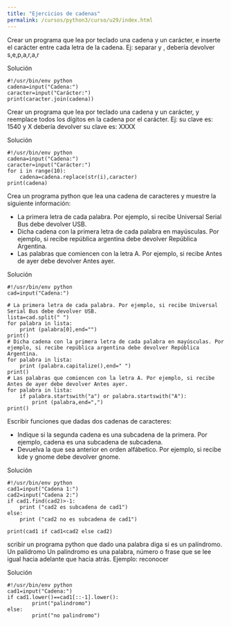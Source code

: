 ```yaml
---
title: "Ejercicios de cadenas"
permalink: /cursos/python3/curso/u29/index.html
---
```


Crear un programa que lea por teclado una cadena y un carácter, e inserte el carácter entre cada letra de la cadena. Ej: separar y , debería devolver s,e,p,a,r,a,r

Solución

	#!/usr/bin/env python
	cadena=input("Cadena:")
	caracter=input("Carácter:")
	print(caracter.join(cadena))

Crear un programa que lea por teclado una cadena y un carácter, y reemplace todos los dígitos en la cadena por el carácter. Ej: su clave es: 1540 y X debería devolver su clave es: XXXX

Solución

	#!/usr/bin/env python
	cadena=input("Cadena:")
	caracter=input("Carácter:")
	for i in range(10):
		cadena=cadena.replace(str(i),caracter)
	print(cadena)

Crea un programa python que lea una cadena de caracteres y muestre la siguiente información:

* La primera letra de cada palabra. Por ejemplo, si recibe Universal Serial Bus debe devolver USB.
* Dicha cadena con la primera letra de cada palabra en mayúsculas. Por ejemplo, si recibe república
 argentina debe devolver República Argentina.
* Las palabras que comiencen con la letra A. Por ejemplo, si recibe Antes de ayer debe devolver Antes ayer.

Solución

	#!/usr/bin/env python
	cad=input("Cadena:")				

	# La primera letra de cada palabra. Por ejemplo, si recibe Universal Serial Bus debe devolver USB.
	lista=cad.split(" ")
	for palabra in lista:
	    print (palabra[0],end="")
	print()
	# Dicha cadena con la primera letra de cada palabra en mayúsculas. Por ejemplo, si recibe república argentina debe devolver República Argentina.
	for palabra in lista:
	    print (palabra.capitalize(),end=" ")
	print()			
	# Las palabras que comiencen con la letra A. Por ejemplo, si recibe Antes de ayer debe devolver Antes ayer.
	for palabra in lista:
	    if palabra.startswith("a") or palabra.startswith("A"):
	        print (palabra,end=",")
	print()

Escribir funciones que dadas dos cadenas de caracteres:

* Indique si la segunda cadena es una subcadena de la primera. Por ejemplo, cadena es una subcadena de subcadena.
* Devuelva la que sea anterior en orden alfábetico. Por ejemplo, si recibe kde y gnome debe devolver gnome.

Solución

	#!/usr/bin/env python
	cad1=input("Cadena 1:")
	cad2=input("Cadena 2:")	
	if cad1.find(cad2)>-1:
		print ("cad2 es subcadena de cad1")
	else:
		print ("cad2 no es subcadena de cad1")			

	print(cad1 if cad1<cad2 else cad2)

scribir un programa python que dado una palabra diga si es un palíndromo. Un palídromo Un palíndromo es una palabra, número o frase que se lee igual hacia adelante que hacia atrás. Ejemplo: reconocer

Solución

	#!/usr/bin/env python
	cad1=input("Cadena:")	
	if cad1.lower()==cad1[::-1].lower():
    		print("palindromo")
	else:
    		print("no palindromo")
